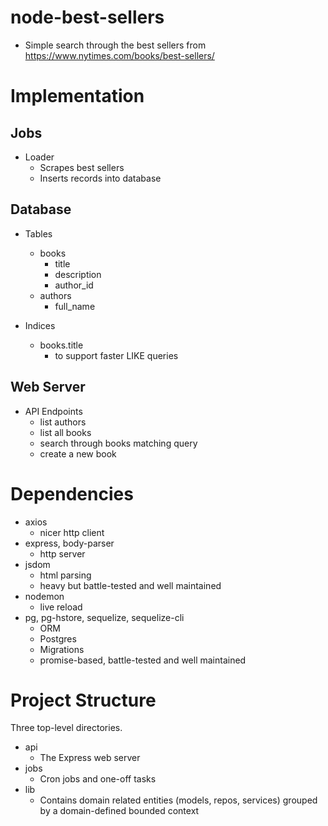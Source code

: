# node-best-sellers

- Simple search through the best sellers from https://www.nytimes.com/books/best-sellers/


# Implementation

## Jobs
- Loader
  - Scrapes best sellers
  - Inserts records into database

## Database
- Tables
  - books
    - title
    - description
    - author_id
  - authors
    - full_name

- Indices
  - books.title
    - to support faster LIKE queries


## Web Server
- API Endpoints
  - list authors
  - list all books
  - search through books matching query
  - create a new book



# Dependencies
  - axios
    - nicer http client
  - express, body-parser
    - http server
  - jsdom
    - html parsing
    - heavy but battle-tested and well maintained
  - nodemon
    - live reload
  - pg, pg-hstore, sequelize, sequelize-cli
    - ORM
    - Postgres
    - Migrations
    - promise-based, battle-tested and well maintained

# Project Structure

Three top-level directories.
  - api
    - The Express web server
  - jobs
    - Cron jobs and one-off tasks
  - lib
    - Contains domain related entities (models, repos, services) grouped by a domain-defined bounded context

